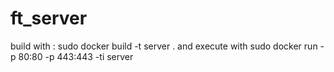 # ft_server

build with : sudo docker build -t server .
and execute with sudo docker run -p 80:80 -p 443:443 -ti server
